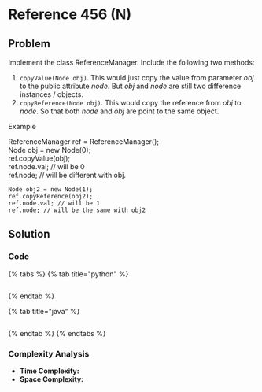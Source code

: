 # Reference 456 \(N\)

## Problem

Implement the class ReferenceManager. Include the following two methods:

1. `copyValue(Node obj)`. This would just copy the value from parameter _obj_ to the public attribute _node_. But _obj_ and _node_ are still two difference instances / objects.
2. `copyReference(Node obj)`. This would copy the reference from _obj_ to _node_. So that both _node_ and _obj_ are point to the same object.

Example

ReferenceManager ref = ReferenceManager\(\);  
Node obj = new Node\(0\);  
ref.copyValue\(obj\);  
ref.node.val; // will be 0  
ref.node; // will be different with obj.

```text
Node obj2 = new Node(1);
ref.copyReference(obj2);
ref.node.val; // will be 1
ref.node; // will be the same with obj2
```

## Solution

### Code

{% tabs %}
{% tab title="python" %}
```python

```
{% endtab %}

{% tab title="java" %}
```

```
{% endtab %}
{% endtabs %}

### Complexity Analysis

* **Time Complexity:**
* **Space Complexity:**

